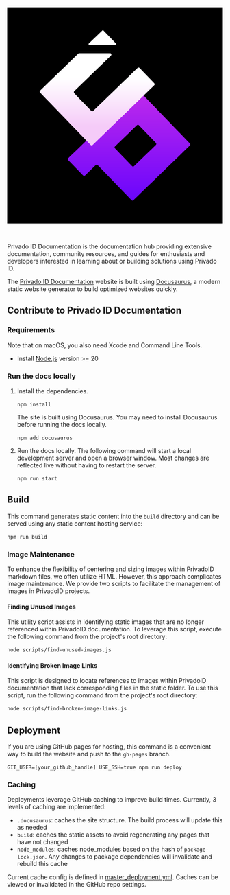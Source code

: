 <br>

<p align="center">
<img align="center" src="/static/img/UptickNetwork_logo02.svg">
</p>

<br>

Privado ID Documentation is the documentation hub providing extensive documentation, community resources, and guides for
enthusiasts and developers interested in learning about or building solutions using Privado ID.

The [Privado ID Documentation](https://devs.polygonid.com) website is built using [Docusaurus](https://docusaurus.io/), a
modern static website generator to build optimized websites quickly.

## Contribute to Privado ID Documentation

### Requirements

Note that on macOS, you also need Xcode and Command Line Tools.

* Install [Node.js](https://nodejs.org/en/download/) version >= 20

### Run the docs locally

1. Install the dependencies.

    ```
    npm install
    ```

   The site is built using Docusaurus. You may need to install Docusaurus before running the docs locally.

   ```
   npm add docusaurus
   ```

2. Run the docs locally. The following command will start a local development server and open a browser window. Most
   changes are reflected live without having to restart the server.

    ```
    npm run start
    ```

## Build

This command generates static content into the `build` directory and can be served using any static content hosting
service:

```
npm run build
```

### Image Maintenance

To enhance the flexibility of centering and sizing images within PrivadoID markdown files, we often utilize HTML. However,
this approach complicates image maintenance. We provide two scripts to facilitate the management of images in PrivadoID
projects.

#### Finding Unused Images

This utility script assists in identifying static images that are no longer referenced within PrivadoID documentation. To
leverage this script, execute the following command from the project's root directory:

```bash
node scripts/find-unused-images.js
```

#### Identifying Broken Image Links

This script is designed to locate references to images within PrivadoID documentation that lack corresponding files in the
static folder. To use this script, run the following command from the project's root directory:

```bash
node scripts/find-broken-image-links.js
```

## Deployment

If you are using GitHub pages for hosting, this command is a convenient way to build the website and push to the
`gh-pages` branch.

```
GIT_USER=[your_github_handle] USE_SSH=true npm run deploy
```

### Caching

Deployments leverage GitHub caching to improve build times. Currently, 3 levels of caching are implemented:

- `.docusaurus`: caches the site structure. The build process will update this as needed
- `build`: caches the static assets to avoid regenerating any pages that have not changed
- `node_modules`: caches node_modules based on the hash of `package-lock.json`. Any changes to package dependencies will
  invalidate and rebuild this cache

Current cache config is defined in [master_deployment.yml](.github/workflows/master_deployment.yml#39). Caches can be
viewed or invalidated in the GitHub repo settings.
